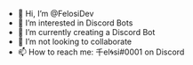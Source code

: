 - 👋 Hi, I’m @FelosiDev
- 👀 I’m interested in Discord Bots
- 🌱 I’m currently creating a Discord Bot
- 💞️ I’m not looking to collaborate
- 📫 How to reach me: 千el🌀si#0001 on Discord

<!---
FelosiDev/FelosiDev is a ✨ special ✨ repository because its `README.md` (this file) appears on your GitHub profile.
You can click the Preview link to take a look at your changes.
--->
